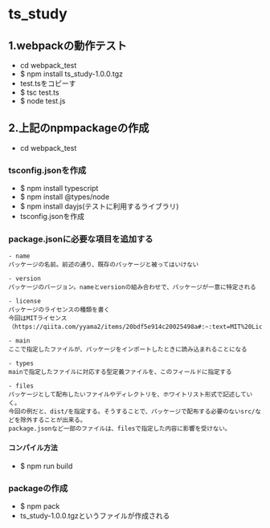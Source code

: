 # ts_study

## 1.webpackの動作テスト
- cd webpack_test
- $ npm install ts_study-1.0.0.tgz
- test.tsをコピーす
- $ tsc test.ts
- $ node test.js

## 2.上記のnpmpackageの作成
- cd webpack_test
### tsconfig.jsonを作成
- $ npm install typescript 
- $ npm install @types/node
- $ npm install dayjs(テストに利用するライブラリ)
- tsconfig.jsonを作成

### package.jsonに必要な項目を追加する
```
- name
パッケージの名前。前述の通り、既存のパッケージと被ってはいけない

- version
パッケージのバージョン。nameとversionの組み合わせで、パッケージが一意に特定される

- license
パッケージのライセンスの種類を書く
今回はMITライセンス（https://qiita.com/yyama2/items/20bdf5e914c20025498a#:~:text=MIT%20License%E3%81%AFGPL%E3%81%AA%E3%81%A9,%E3%81%AE%E7%B7%A9%E3%81%84%E3%83%A9%E3%82%A4%E3%82%BB%E3%83%B3%E3%82%B9%E3%81%A8%E8%A8%80%E3%81%88%E3%82%8B%E3%80%82）

- main
ここで指定したファイルが、パッケージをインポートしたときに読み込まれることになる

- types
mainで指定したファイルに対応する型定義ファイルを、このフィールドに指定する

- files
パッケージとして配布したいファイルやディレクトリを、ホワイトリスト形式で記述していく。
今回の例だと、dist/を指定する。そうすることで、パッケージで配布する必要のないsrc/などを除外することが出来る。
package.jsonなど一部のファイルは、filesで指定した内容に影響を受けない。
```
#### コンパイル方法
- $ npm run build

### packageの作成
- $ npm pack
- ts_study-1.0.0.tgzというファイルが作成される